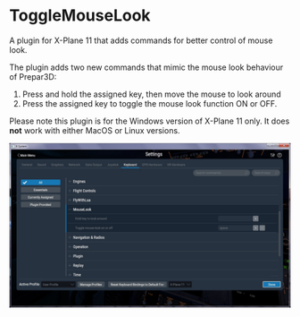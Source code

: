 # ToggleMouseLook
A plugin for X-Plane 11 that adds commands for better control of mouse look.

The plugin adds two new commands that mimic the mouse look behaviour of Prepar3D:

1. Press and hold the assigned key, then move the mouse to look around
2. Press the assigned key to toggle the mouse look function ON or OFF.

Please note this plugin is for the Windows version of X-Plane 11 only. It does **not** work with either MacOS or Linux versions.

![alt text](image.jpg?raw=true)
